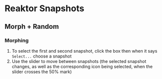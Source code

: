 # Reaktor Snapshots

## Morph + Random

### Morphing

1. To select the first and second snapshot, click the box then when it says `Select...` choose a snapshot
2. Use the slider to move between snapshots (the selected snapshot changes, as well as the corresponding icon being selected, when the slider crosses the 50% mark)
